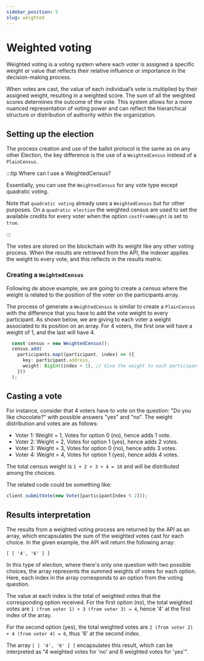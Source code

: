 ```yaml
---
sidebar_position: 5
slug: weighted
---
```


# Weighted voting

Weighted voting is a voting system where each voter is assigned a specific weight or value that reflects their relative influence or importance in the decision-making process.

When votes are cast, the value of each individual’s vote is multiplied by their assigned weight, resulting in a weighted score. The sum of all the weighted scores determines the outcome of the vote. This system allows for a more nuanced 
representation of voting power and can reflect the hierarchical structure or distribution of authority within the 
organization.


## Setting up the election

The process creation and use of the ballot protocol is the same as on any other Election, the key difference is the
use of a `WeightedCensus` instead of a `PlainCensus`.

:::tip Where can I use a WeightedCensus?

Essentially, you can use the `WeightedCensus` for any vote type except quadratic voting.

Note that `quadratic voting` already uses a `WeightedCensus` but for other purposes. On a `quadratic election` the
weighted census are used to set the available credits for every voter when the option `costFromWeight` is set to `true`.

:::

The votes are stored on the blockchain with its weight like any other voting process. When the results are retrieved
from the API, the indexer applies the weight to every vote, and this reflects in the results matrix.

### Creating a `WeightedCensus`

Following de above example, we are going to create a census where the weight is related to the position of the voter on 
the participants array.

The process of generate a `WeightedCensus` is similar to create a `PlainCensus` with the difference that you have to
add the vote weight to every participant. As shown below, we are giving to each voter a weight associated to its
position on an array. For 4 voters, the first one will have a weight of 1, and the last will have 4.

```ts
  const census = new WeightedCensus();
  census.add(
    participants.map((participant, index) => ({
      key: participant.address,
      weight: BigInt(index + 1), // Give the weight to each participant
    }))
  );
```

## Casting a vote

For instance, consider that 4 voters have to vote on the question: "Do you like chocolate?" with possible answers "yes" and "no".
The weight distribution and votes are as follows:

- Voter 1: Weight = 1, Votes for option 0 (no), hence adds 1 vote.
- Voter 2: Weight = 2, Votes for option 1 (yes), hence adds 2 votes.
- Voter 3: Weight = 3, Votes for option 0 (no), hence adds 3 votes.
- Voter 4: Weight = 4, Votes for option 1 (yes), hence adds 4 votes.

The total census weight is `1 + 2 + 3 + 4 = 10` and will be distributed among the choices.

The related code could be something like:

```ts
client.submitVote(new Vote([participantIndex % 2]));
```

## Results interpretation

The results from a weighted voting process are returned by the API as an array, which encapsulates the sum of the 
weighted votes cast for each choice. In the given example, the API will return the following array:

```
[ [ '4', '6' ] ]
```

In this type of election, where there's only one question with two possible choices, the array represents the summed 
weights of votes for each option. Here, each index in the array corresponds to an option from the voting question.

The value at each index is the total of weighted votes that the corresponding option received. For the first option (no), 
the total weighted votes are `1 (from voter 1) + 3 (from voter 3) = 4`, hence '4' at the first index of the array.

For the second option (yes), the total weighted votes are `2 (from voter 2) + 4 (from voter 4) = 6`, thus '6' at the 
second index.

The array `[ [ '4', '6' ] ]` encapsulates this result, which can be interpreted as "4 weighted votes for 'no' and 6 
weighted votes for 'yes'".
